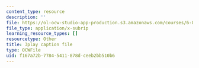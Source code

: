 ```yaml
---
content_type: resource
description: ''
file: https://ol-ocw-studio-app-production.s3.amazonaws.com/courses/6-890-algorithmic-lower-bounds-fun-with-hardness-proofs-fall-2014/f167a72b77845411878dceeb2bb510b6_snugEmWtEm4.vtt
file_type: application/x-subrip
learning_resource_types: []
resourcetype: Other
title: 3play caption file
type: OCWFile
uid: f167a72b-7784-5411-878d-ceeb2bb510b6
---
```

